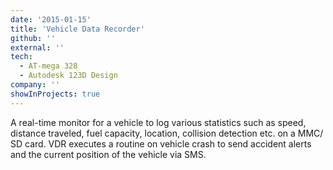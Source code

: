 ```yaml
---
date: '2015-01-15'
title: 'Vehicle Data Recorder'
github: ''
external: ''
tech:
  - AT-mega 328
  - Autodesk 123D Design
company: ''
showInProjects: true
---
```


A real-time monitor for a vehicle to log various statistics such as speed, distance traveled, fuel capacity, location, collision detection etc. on a MMC/ SD card. VDR executes a routine on vehicle crash to send accident alerts and the current position of the vehicle via SMS.
